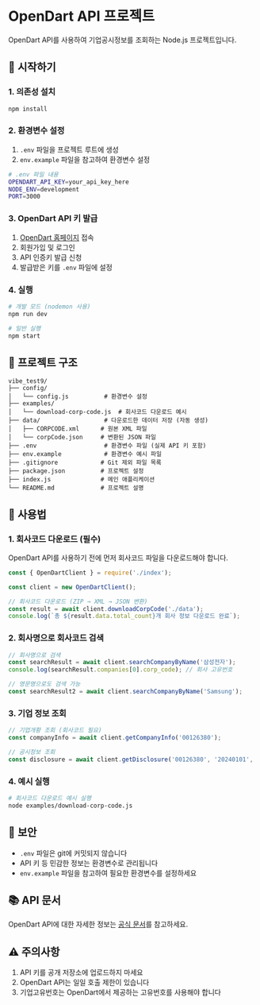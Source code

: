 # OpenDart API 프로젝트

OpenDart API를 사용하여 기업공시정보를 조회하는 Node.js 프로젝트입니다.

## 🚀 시작하기

### 1. 의존성 설치
```bash
npm install
```

### 2. 환경변수 설정
1. `.env` 파일을 프로젝트 루트에 생성
2. `env.example` 파일을 참고하여 환경변수 설정

```bash
# .env 파일 내용
OPENDART_API_KEY=your_api_key_here
NODE_ENV=development
PORT=3000
```

### 3. OpenDart API 키 발급
1. [OpenDart 홈페이지](https://opendart.fss.or.kr/) 접속
2. 회원가입 및 로그인
3. API 인증키 발급 신청
4. 발급받은 키를 `.env` 파일에 설정

### 4. 실행
```bash
# 개발 모드 (nodemon 사용)
npm run dev

# 일반 실행
npm start
```

## 📁 프로젝트 구조

```
vibe_test9/
├── config/
│   └── config.js          # 환경변수 설정
├── examples/
│   └── download-corp-code.js  # 회사코드 다운로드 예시
├── data/                  # 다운로드한 데이터 저장 (자동 생성)
│   ├── CORPCODE.xml      # 원본 XML 파일
│   └── corpCode.json     # 변환된 JSON 파일
├── .env                   # 환경변수 파일 (실제 API 키 포함)
├── env.example            # 환경변수 예시 파일
├── .gitignore            # Git 제외 파일 목록
├── package.json          # 프로젝트 설정
├── index.js              # 메인 애플리케이션
└── README.md             # 프로젝트 설명
```

## 🔧 사용법

### 1. 회사코드 다운로드 (필수)
OpenDart API를 사용하기 전에 먼저 회사코드 파일을 다운로드해야 합니다.

```javascript
const { OpenDartClient } = require('./index');

const client = new OpenDartClient();

// 회사코드 다운로드 (ZIP → XML → JSON 변환)
const result = await client.downloadCorpCode('./data');
console.log(`총 ${result.data.total_count}개 회사 정보 다운로드 완료`);
```

### 2. 회사명으로 회사코드 검색
```javascript
// 회사명으로 검색
const searchResult = await client.searchCompanyByName('삼성전자');
console.log(searchResult.companies[0].corp_code); // 회사 고유번호

// 영문명으로도 검색 가능
const searchResult2 = await client.searchCompanyByName('Samsung');
```

### 3. 기업 정보 조회
```javascript
// 기업개황 조회 (회사코드 필요)
const companyInfo = await client.getCompanyInfo('00126380');

// 공시정보 조회
const disclosure = await client.getDisclosure('00126380', '20240101', '20241231');
```

### 4. 예시 실행
```bash
# 회사코드 다운로드 예시 실행
node examples/download-corp-code.js
```

## 🔐 보안

- `.env` 파일은 git에 커밋되지 않습니다
- API 키 등 민감한 정보는 환경변수로 관리됩니다
- `env.example` 파일을 참고하여 필요한 환경변수를 설정하세요

## 📚 API 문서

OpenDart API에 대한 자세한 정보는 [공식 문서](https://opendart.fss.or.kr/guide/detail.do?apiGrpCd=DS001&apiId=2019001)를 참고하세요.

## ⚠️ 주의사항

1. API 키를 공개 저장소에 업로드하지 마세요
2. OpenDart API는 일일 호출 제한이 있습니다
3. 기업고유번호는 OpenDart에서 제공하는 고유번호를 사용해야 합니다
